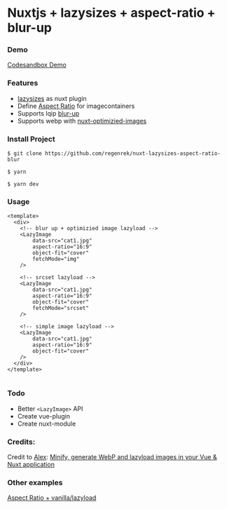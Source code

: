 # Nuxtjs + lazysizes + aspect-ratio + blur-up

### Demo

[Codesandbox Demo](https://codesandbox.io/s/nuxtjs-lazysizes-aspect-ratio-blur-5e3rv)

### Features

- [lazysizes](https://github.com/aFarkas/lazysizes) as nuxt plugin
- Define [Aspect Ratio](https://css-tricks.com/snippets/sass/maintain-aspect-ratio-mixin/) for imagecontainers
- Supports lqip [blur-up](https://github.com/aFarkas/lazysizes#lqipblurry-image-placeholderblur-up-image-technique)
- Supports webp with [nuxt-optimizied-images](https://github.com/bazzite/nuxt-optimized-images)

### Install Project

```
$ git clone https://github.com/regenrek/nuxt-lazysizes-aspect-ratio-blur

$ yarn

$ yarn dev
```

### Usage

```
<template>
  <div>
    <!-- blur up + optimizied image lazyload -->
    <LazyImage
        data-src="cat1.jpg"
        aspect-ratio="16:9"
        object-fit="cover"
        fetchMode="img"
    />

    <!-- srcset lazyload -->
    <LazyImage
        data-src="cat1.jpg"
        aspect-ratio="16:9"
        object-fit="cover"
        fetchMode="srcset"
    />

    <!-- simple image lazyload -->
    <LazyImage
        data-src="cat1.jpg"
        aspect-ratio="16:9"
        object-fit="cover"
    />
  </div>
</template>


```

### Todo

- Better `<LazyImage>` API
- Create vue-plugin
- Create nuxt-module

### Credits:

Credit to [Alex](http://twitter.com/ignore_you): [Minify, generate WebP and lazyload images in your Vue & Nuxt application](https://dev.to/ignore_you/minify-generate-webp-and-lazyload-images-in-your-vue-nuxt-application-1ilm)

### Other examples

[Aspect Ratio + vanilla/lazyload](https://codepen.io/kkern/pen/LKmvjx)

